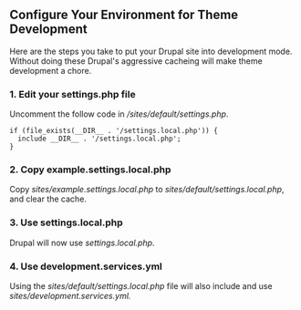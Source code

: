 ## Configure Your Environment for Theme Development

Here are the steps you take to put your Drupal site into development mode. Without doing these Drupal's aggressive cacheing will make theme development a chore.

### 1. Edit your settings.php file

Uncomment the follow code in _/sites/default/settings.php_.

```
if (file_exists(__DIR__ . '/settings.local.php')) {
  include __DIR__ . '/settings.local.php';
}
```

### 2. Copy example.settings.local.php

Copy _sites/example.settings.local.php_ to _sites/default/settings.local.php_, and clear the cache.

### 3. Use settings.local.php

Drupal will now use _settings.local.php_.

### 4. Use development.services.yml

Using the _sites/default/settings.local.php_ file will also include and use _sites/development.services.yml._



